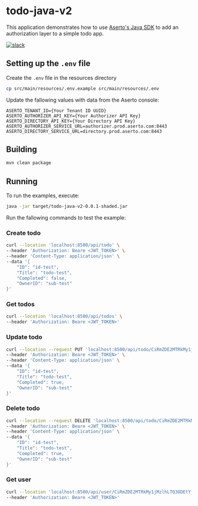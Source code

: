 # todo-java-v2
This application demonstrates how to use [Aserto's Java SDK](https://github.com/aserto-dev/aserto-java) to add an authorization layer to a simple todo app.

[![slack](https://img.shields.io/badge/slack-Aserto%20Community-brightgreen)](https://asertocommunity.slack.com)

## Setting up the `.env` file
Create the `.env` file in the resources directory
```bash
cp src/main/resources/.env.example src/main/resources/.env
```

Update the fallowing values with data from the Aserto console:
```
ASERTO_TENANT_ID={Your Tenant ID UUID}
ASERTO_AUTHORIZER_API_KEY={Your Authorizer API Key}
ASERTO_DIRECTORY_API_KEY={Your Directory API Key}
ASERTO_AUTHORIZER_SERVICE_URL=authorizer.prod.aserto.com:8443
ASERTO_DIRECTORY_SERVICE_URL=directory.prod.aserto.com:8443
```

## Building

```bash
mvn clean package
```

## Running

To run the examples, execute:

```bash
java -jar target/todo-java-v2-0.0.1-shaded.jar
```

Run the fallowing commands to test the example:

### Create todo
```bash
curl --location 'localhost:8500/api/todo' \
--header 'Authorization: Beare <JWT_TOKEN>' \
--header 'Content-Type: application/json' \
--data '{
    "ID": "id-test",
    "Title": "todo-test",
    "Completed": false,
    "OwnerID": "sub-test"
}'
```

### Get todos
```bash
curl --location 'localhost:8500/api/todos' \
--header 'Authorization: Beare <JWT_TOKEN>'
```

### Update todo
```bash
curl --location --request PUT 'localhost:8500/api/todo/CiRmZDE2MTRkMy1jMzlhLTQ3ODEtYjdiZC04Yjk2ZjVhNTEwMGQSBWxvY2Fs' \
--header 'Authorization: Beare <JWT_TOKEN>' \
--header 'Content-Type: application/json' \
--data '{
    "ID": "id-test",
    "Title": "todo-test",
    "Completed": true,
    "OwnerID": "sub-test"
}'
```

### Delete todo
```bash
curl --location --request DELETE 'localhost:8500/api/todo/CiRmZDE2MTRkMy1jMzlhLTQ3ODEtYjdiZC04Yjk2ZjVhNTEwMGQSBWxvY2Fs' \
--header 'Authorization: Beare <JWT_TOKEN>' \
--header 'Content-Type: application/json' \
--data '{
    "ID": "id-test",
    "Title": "todo-test",
    "Completed": true,
    "OwnerID": "sub-test"
}'
```

### Get user
```bash
curl --location 'localhost:8500/api/user/CiRmZDE2MTRkMy1jMzlhLTQ3ODEtYjdiZC04Yjk2ZjVhNTEwMGQSBWxvY2Fs' \
--header 'Authorization: Beare <JWT_TOKEN>'
```
